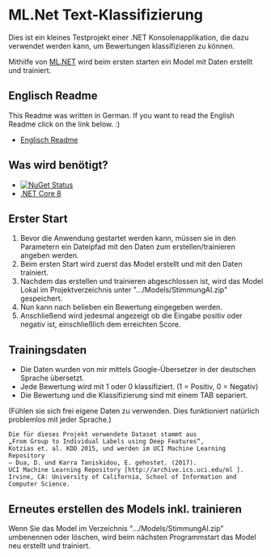 # ML.Net Text-Klassifizierung
Dies ist ein kleines Testprojekt einer .NET Konsolenapplikation, die dazu verwendet werden kann, um Bewertungen klassifizieren zu können.

Mithilfe von [ML.NET](https://dotnet.microsoft.com/apps/machinelearning-ai/ml-dotnet) wird beim ersten starten ein Model mit Daten erstellt und trainiert.

## Englisch Readme
This Readme was written in German. If you want to read the English Readme click on the link below. :)
- [Englisch Readme](https://github.com/domsse/ML.Net_Text-Classification/blob/master/README_ENG.md)

## Was wird benötigt?
- [![NuGet Status](https://img.shields.io/nuget/v/Microsoft.ML.svg?style=flat)](https://www.nuget.org/packages/Microsoft.ML/)
- [.NET Core 8](https://www.microsoft.com/net/learn/get-started)

## Erster Start
1. Bevor die Anwendung gestartet werden kann, müssen sie in den Parametern ein Dateipfad mit den Daten zum erstellen/trainieren angeben werden.
2. Beim ersten Start wird zuerst das Model erstellt und mit den Daten trainiert.
3. Nachdem das erstellen und trainieren abgeschlossen ist, wird das Model Lokal im Projektverzeichnis unter ".../Models/StimmungAI.zip" gespeichert.
4. Nun kann nach belieben ein Bewertung eingegeben werden.
5. Anschließend wird jedesmal angezeigt ob die Eingabe positiv oder negativ ist, einschließlich dem erreichten Score.

## Trainingsdaten
- Die Daten wurden von mir mittels Google-Übersetzer in der deutschen Sprache übersetzt.
- Jede Bewertung wird mit 1 oder 0 klassifiziert. (1 = Positiv, 0 = Negativ)
- Die Bewertung und die Klassifizierung sind mit einem TAB separiert.

(Fühlen sie sich frei eigene Daten zu verwenden. Dies funktioniert natürlich problemlos mit jeder Sprache.)
```
Die für dieses Projekt verwendete Dataset stammt aus
„From Group to Individual Labels using Deep Features“,
Kotzias et. al. KDD 2015, und werden im UCI Machine Learning Repository
– Dua, D. und Karra Taniskidou, E. gehostet. (2017).
UCI Machine Learning Repository [http://archive.ics.uci.edu/ml ].
Irvine, CA: University of California, School of Information and Computer Science.
```

## Erneutes erstellen des Models inkl. trainieren
Wenn Sie das Model im Verzeichnis ".../Models/StimmungAI.zip" umbenennen oder löschen, wird beim nächsten Programmstart das Model neu erstellt und trainiert.
